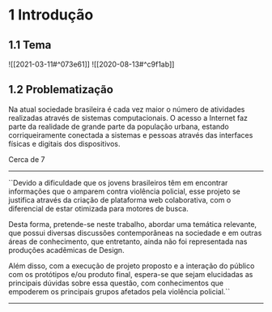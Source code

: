 # 1 Introdução
## 1.1 Tema
![[2021-03-11#^073e61]]
![[2020-08-13#^c9f1ab]]

## 1.2 Problematização
Na atual sociedade brasileira é cada vez maior o número de atividades realizadas através de sistemas computacionais. O acesso a Internet faz parte da realidade de grande parte da população urbana, estando corriqueiramente conectada a sistemas e pessoas através das interfaces físicas e digitais dos dispositivos.

Cerca de 7


---
``Devido a dificuldade que os jovens brasileiros têm em encontrar informações que o amparem contra violência policial, esse projeto se justifica através da criação de plataforma web colaborativa, com o diferencial de estar otimizada para motores de busca.

Desta forma, pretende-se neste trabalho, abordar uma temática relevante, que possui diversas discussões contemporâneas na sociedade e em outras áreas de conhecimento, que entretanto, ainda não foi representada nas produções acadêmicas de Design.

Além disso, com a execução de projeto proposto e a interação do público com os protótipos e/ou produto final, espera-se que sejam elucidadas as principais dúvidas sobre essa questão, com conhecimentos que empoderem os principais grupos afetados pela violência policial.``

---
